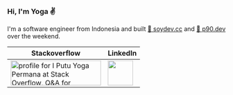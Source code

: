 ### Hi, I'm Yoga ✌️

I'm a software engineer from Indonesia and built <a href="https://soydev.cc" target="_blank">🤡 soydev.cc</a> and <a href="https://p90.dev" target="_blank">🧰 p90.dev</a> over the weekend.

| Stackoverflow | LinkedIn |
|---|---|
| <a href="https://stackoverflow.com/users/1419872/i-putu-yoga-permana"><img src="https://stackoverflow.com/users/flair/1419872.png?theme=clean" width="208" height="58" alt="profile for I Putu Yoga Permana at Stack Overflow, Q&amp;A for professional and enthusiast programmers" title="profile for I Putu Yoga Permana at Stack Overflow, Q&amp;A for professional and enthusiast programmers"></a> | <a href="https://linkedin.com/in/putuyoga"><img src="https://i.imgur.com/e2tRkEy.png" height="58" /></a> |
